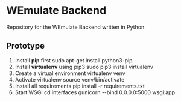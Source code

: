 # WEmulate Backend

Repository for the WEmulate Backend written in Python.

## Prototype
1. Install **pip** first
    sudo apt-get install python3-pip
2. Install **virtualenv** using pip3
    sudo pip3 install virtualenv 
3. Create a virtual environment 
    virtualenv venv 
4. Activate virtualenv
    source venv/bin/activate
5. Install all requirements
   pip install -r requirements.txt
6. Start WSGI
   cd interfaces
   gunicorn --bind 0.0.0.0:5000 wsgi:app 

